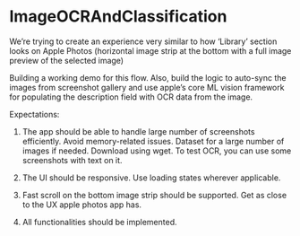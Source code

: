 # ImageOCRAndClassification
We’re trying to create an experience very similar to how ‘Library’ section looks on Apple Photos (horizontal image strip at the bottom with a full image preview of the selected image)

Building a working demo for this flow. Also, build the logic to auto-sync the images from screenshot gallery and use apple’s core ML vision framework for populating the description field with OCR data from the image.

Expectations:

1. The app should be able to handle large number of screenshots efficiently. Avoid memory-related issues. Dataset for a large number of images if needed. Download using wget.
    To test OCR, you can use some screenshots with text on it.
    
2. The UI should be responsive. Use loading states wherever applicable.
3. Fast scroll on the bottom image strip should be supported. Get as close to the UX apple photos app has.
4. All functionalities should be implemented.
